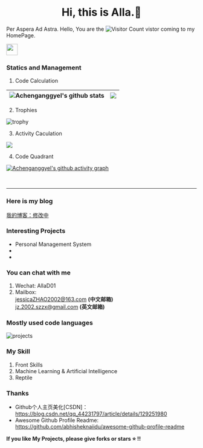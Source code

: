 <div align="center">
   <h1>Hi, this is Alla.🔭</h1>
</div>


Per Aspera Ad Astra.
Hello, You are the ![Visitor Count](https://profile-counter.glitch.me/Achenganggyel/count.svg) vistor coming to my HomePage.

<img src="https://media.giphy.com/media/WUlplcMpOCEmTGBtBW/giphy.gif" width="30">

### Statics and Management
1. Code Calculation

|<img align="center" src="https://github-readme-stats.vercel.app/api?username=Achenganggyel&count_private=true&show_icons=true&include_all_commits=true&hide_border=true" alt="Achenganggyel's github stats" /> | <img align="center" src="https://github-readme-stats.vercel.app/api/top-langs/?username=Achenganggyel&layout=compact&title_color=359697&icon_color=359697&hide_border=true" /> |
| ------------- | ------------- |

2. Trophies

![trophy](https://github-profile-trophy.vercel.app/?username=Achenganggyel&row=1&column=5)

3. Activity Caculation
   
![](https://github-readme-activity-graph.cyclic.app/graph?username=Achenganggyel&theme=dracula)


<!--(https://github.com/Achenganggyel/github-readme-activity-graph)-->

4. Code Quadrant

[![Achenganggyel's github activity graph](https://github-readme-activity-graph.cyclic.app/graph?username=Achenganggyel&theme=dracula)](https://github.com/Achenganggyel/github-readme-activity-graph)

<br>

----

### Here is my blog
[我的博客：修改中]()

### Interesting Projects
- Personal Management System
- 
- 

### You can chat with me
1. Wechat: AllaD01
2. Mailbox: <br/>
   jessicaZHAO2002@163.com **(中文邮箱)** <br/>
   jz.2002.szzx@gmail.com **(英文邮箱)**

### Mostly used code languages
![projects](https://skillicons.dev/icons?i=ts,js,vue,react,nodejs,express,webpack,vite,python,mongodb)

### My Skill
1. Front Skills
2. Machine Learning & Artificial Intelligence
3. Reptile

### Thanks
- Github个人主页美化[CSDN]：https://blog.csdn.net/qq_44231797/article/details/129251980
- Awesome Github Profile Readme: https://github.com/abhisheknaiidu/awesome-github-profile-readme


**If you like My Projects, please give forks or stars :star: !!**
